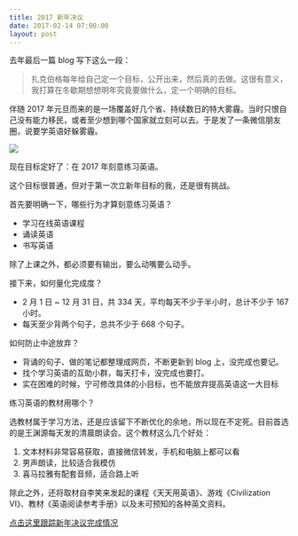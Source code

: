 ```yaml
---
title: 2017 新年决议
date: 2017-02-14 07:00:00
layout: post
---
```


去年最后一篇 blog 写下这么一段：

> 扎克伯格每年给自己定一个目标，公开出来，然后真的去做。这很有意义，我打算在冬歇期想想明年究竟要做什么，定一个明确的目标。

伴随 2017 年元旦而来的是一场覆盖好几个省、持续数日的特大雾霾。当时只恨自己没有能力移民，或者至少想到哪个国家就立刻可以去。于是发了一条微信朋友圈，说要学英语好躲雾霾。

![](/img/2017/2017-new-year-resolution_air.jpg)

现在目标定好了：在 2017 年刻意练习英语。

这个目标很普通，但对于第一次立新年目标的我，还是很有挑战。

首先要明确一下，哪些行为才算刻意练习英语？

* 学习在线英语课程
* 诵读英语
* 书写英语

除了上课之外，都必须要有输出，要么动嘴要么动手。

接下来，如何量化完成度？

* 2 月 1 日 ~ 12 月 31 日，共 334 天，平均每天不少于半小时，总计不少于 167 小时。
* 每天至少背两个句子，总共不少于 668 个句子。

如何防止中途放弃？

* 背诵的句子、做的笔记都整理成网页，不断更新到 blog 上，没完成也要记。
* 找个学习英语的互助小群，每天打卡，没完成也要打。
* 实在困难的时候，宁可修改具体的小目标，也不能放弃提高英语这一大目标

练习英语的教材用哪个？

选教材属于学习方法，还是应该留下不断优化的余地，所以现在不定死。目前首选的是王渊源每天发的清晨朗读会。这个教材这么几个好处：

1. 文本材料非常容易获取，直接微信转发，手机和电脑上都可以看
2. 男声朗读，比较适合我模仿
3. 喜马拉雅有配套音频，适合路上听

除此之外，还将取材自李笑来发起的课程《天天用英语》、游戏《Civilization VI》、教材《英语阅读参考手册》以及未可预知的各种英文资料。

[点击这里跟踪新年决议完成情况](/track/new-year-resolution-2017)
